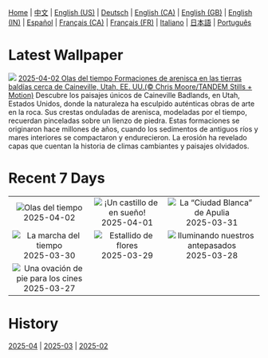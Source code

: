 [Home](../README.md) | [中文](zh-CN.md) | [English (US)](en-US.md) | [Deutsch](de-DE.md) | [English (CA)](en-CA.md) | [English (GB)](en-GB.md) | [English (IN)](en-IN.md) | [Español](es-ES.md) | [Français (CA)](fr-CA.md) | [Français (FR)](fr-FR.md) | [Italiano](it-IT.md) | [日本語](ja-JP.md) | [Português](pt-BR.md)

# Latest Wallpaper
![](https://www.bing.com/th?id=OHR.UtahBadlands_ES-ES6805243978_UHD.jpg)
[2025-04-02 Olas del tiempo Formaciones de arenisca en las tierras baldías cerca de Caineville, Utah, EE. UU.(© Chris Moore/TANDEM Stills + Motion)](https://www.bing.com/th?id=OHR.UtahBadlands_ES-ES6805243978_UHD.jpg)
Descubre los paisajes únicos de Caineville Badlands, en Utah, Estados Unidos, donde la naturaleza ha esculpido auténticas obras de arte en la roca. Sus crestas onduladas de arenisca, modeladas por el tiempo, recuerdan pinceladas sobre un lienzo de piedra. Estas formaciones se originaron hace millones de años, cuando los sedimentos de antiguos ríos y mares interiores se compactaron y endurecieron. La erosión ha revelado capas que cuentan la historia de climas cambiantes y paisajes olvidados.

# Recent 7 Days
|  |  |  |
|:---:|:---:|:---:|
| ![](https://www.bing.com/th?id=OHR.UtahBadlands_ES-ES6805243978_400x240.jpg "Olas del tiempo") 2025-04-02 | ![](https://www.bing.com/th?id=OHR.CerezoEnFlor_ES-ES6779922174_400x240.jpg "¡Un castillo de en sueño!") 2025-04-01 | ![](https://www.bing.com/th?id=OHR.ItalyOstuni_ES-ES6756528922_400x240.jpg "La “Ciudad Blanca” de Apulia") 2025-03-31 |
| ![](https://www.bing.com/th?id=OHR.ItalyClock_ES-ES6730268051_400x240.jpg "La marcha del tiempo") 2025-03-30 | ![](https://www.bing.com/th?id=OHR.CarrizoBloom_ES-ES6860410740_400x240.jpg "Estallido de flores") 2025-03-29 | ![](https://www.bing.com/th?id=OHR.ReconquestofVigo_ES-ES0266760154_400x240.jpg "Iluminando nuestros antepasados") 2025-03-28 |
| ![](https://www.bing.com/th?id=OHR.OdeonAthens_ES-ES0187817711_400x240.jpg "Una ovación de pie para los cines") 2025-03-27 |  |  |

# History
[2025-04](../archives/wallpaper/es-ES/w_2025_04.md) | [2025-03](../archives/wallpaper/es-ES/w_2025_03.md) | [2025-02](../archives/wallpaper/es-ES/w_2025_02.md)
